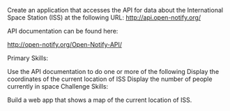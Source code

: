 Create an application that accesses the API for data about the International Space Station (ISS) at the following URL:
http://api.open-notify.org/

API documentation can be found here:

http://open-notify.org/Open-Notify-API/

Primary Skills:

Use the API documentation to do one or more of the following
Display the coordinates of the current location of ISS
Display the number of people currently in space
Challenge Skills:

Build a web app that shows a map of the current location of ISS.
